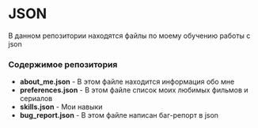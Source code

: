 # **JSON**

В данном репозитории находятся файлы по моему обучению работы с json

### Содержимое репозитория
- **about_me.json** - В этом файле находится информация обо мне
- **preferences.json** - В этом файле список моих любимых фильмов и сериалов
- **skills.json** - Мои навыки
- **bug_report.json** - В этом файле написан баг-репорт в json

  
